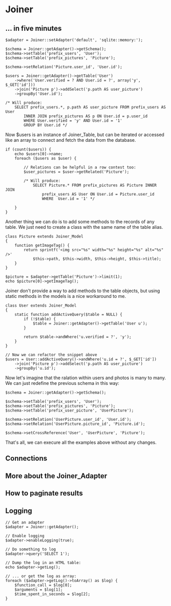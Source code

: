 # Joiner

## ... in five minutes

	$adapter = Joiner::setAdapter('default', 'sqlite::memory:');

	$schema = Joiner::getAdapter()->getSchema();
	$schema->setTable('prefix_users', 'User');
	$schema->setTable('prefix_pictures', 'Picture');

	$schema->setRelation('Picture.user_id', 'User.id');

	$users = Joiner::getAdapter()->getTable('User')
		->where('User.verified = ? AND User.id = ?', array('y', $_GET['id']))
		->join('Picture p')->addSelect('p.path AS user_picture')
		->groupBy('User.id');

	/* Will produce:
		SELECT prefix_users.*, p.path AS user_picture FROM prefix_users AS User
			INNER JOIN prefix_pictures AS p ON User.id = p.user_id
			WHERE User.verified = 'y' AND User.id = '1'
			GROUP BY User.id */

Now $users is an instance of Joiner_Table, but can be iterated or accessed like an array to connect and fetch the data from the database.

	if (count($users)) {
		echo $users[0]->name;
		foreach ($users as $user) {

			// Relations can be helpful in a row contest too:
			$user_pictures = $user->getRelated('Picture');

			/* Will produce:
				SELECT Picture.* FROM prefix_pictures AS Picture INNER JOIN
					prefix_users AS User ON User.id = Picture.user_id
					WHERE  User.id = '1' */

		}
	}


Another thing we can do is to add some methods to the records of any table. We just need to create a class with the same name of the table alias.

	class Picture extends Joiner_Model
	{
		function getImageTag() {
			return sprintf('<img src="%s" width="%s" height="%s" alt="%s" />'
				$this->path, $this->width, $this->height, $this->title);
		}
	}

	$picture = $adapter->getTable('Picture')->limit(1);
	echo $picture[0]->getImageTag();

Joiner don't provide a way to add methods to the table objects, but using static methods in the models is a nice workaround to me.

	class User extends Joiner_Model
	{
		static function addActiveQuery($table = NULL) {
			if (!$table) {
				$table = Joiner::getAdapter()->getTable('User u');
			}

			return $table->andWhere('u.verified = ?', 'y');
		}
	}

	// Now we can refactor the snippet above
	$users = User::addActiveQuery()->andWhere('u.id = ?', $_GET['id'])
		->join('Picture p')->addSelect('p.path AS user_picture')
		->groupBy('u.id');


Now let's imagine that the ralation within users and photos is many to many. We can just redefine the previous schema in this way:

	$schema = Joiner::getAdapter()->getSchema();

	$schema->setTable('prefix_users', 'User');
	$schema->setTable('prefix_pictures', 'Picture');
	$schema->setTable('prefix_user_picture', 'UserPicture');

	$schema->setRelation('UserPicture.user_id', 'User.id');
	$schema->setRelation('UserPicture.picture_id', 'Picture.id');

	$schema->setCrossReference('User', 'UserPicture', 'Picture');

That's all, we can execure all the examples above without any changes.

## Connections

## More about the Joiner_Adapter


## How to paginate results


## Logging

    // Get an adapter
    $adapter = Joiner::getAdapter();
    
    // Enable logging
    $adapter->enableLogging(true);
    
    // Do something to log
    $adapter->query('SELECT 1');
    
    // Dump the log in an HTML table:
    echo $adapter->getLog();
    
    // ... or get the log as array:
    foreach ($adapter->getLog()->toArray() as $log) {
        $function_call = $log[0];
        $arguments = $log[1];
        $time_spent_in_seconds = $log[2];
    }


